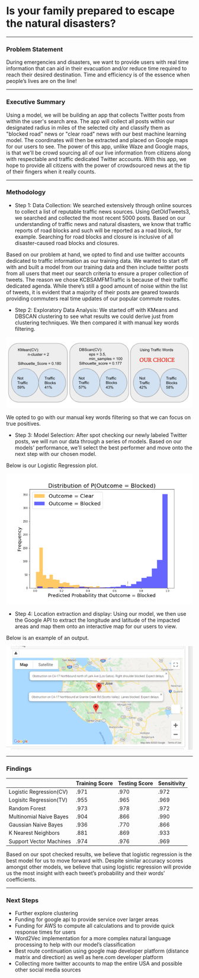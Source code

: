 # Is your family prepared to escape the natural disasters?


---

### Problem Statement
During emergencies and disasters, we want to provide users with real time information that can aid in their evacuation and/or reduce time required to reach their desired destination.
Time and efficiency is of the essence when people’s lives are on the line!

---

### Executive Summary
Using a model, we will be building an app that collects Twitter posts from within the user's search area.  The app will collect all posts within our designated radius in miles of the selected city and classify them as "blocked road" news or "clear road" news with our best machine learning model. The coordinates will then be extracted and placed on Google maps for our users to see.  The power of this app, unlike Waze and Google maps, is that we'll be crowd sourcing all of our live information from citizens along with respectable and traffic dedicated Twitter accounts.  With this app, we hope to provide all citizens with the power of crowdsourced news at the tip of their fingers when it really counts.

---

### Methodology
* Step 1: Data Collection: We searched extensively through online sources to collect a list of reputable traffic news sources.  Using GetOldTweets3, we searched and collected the most recent 5000 posts. Based on our understanding of traffic news and natural disasters, we know that traffic reports of road blocks and such will be reported as a road block, for example. Searching for road blocks and closure is inclusive of all disaster-caused road blocks and closures.

Based on our problem at hand, we opted to find and use twitter accounts dedicated to traffic information as our training data.  We wanted to start off with and built a model from our training data and then include twitter posts from all users that meet our search criteria to ensure a proper collection of tweets.  The reason we chose KCBSAMFMTraffic is because of their traffic dedicated agenda. While there’s still a good amount of noise within the list of tweets, it is evident that a majority of their posts are geared towards providing commuters real time updates of our popular commute routes.


* Step 2: Exploratory Data Analysis: We started off with KMeans and DBSCAN clustering to see what results we could derive just from clustering techniques. We then compared it with manual key words filtering.

<img src="./plots/cluster.png">

We opted to go with our manual key words filtering so that we can focus on true positives.

* Step 3: Model Selection: After spot checking our newly labeled Twitter posts, we will run our data through a series of models. Based on our models' performance, we'll select the best performer and move onto the next step with our chosen model. 

Below is our Logistic Regression plot.

<img src="./plots/log_plot.png">

* Step 4: Location extraction and display: Using our model, we then use the Google API to extract the longitude and latitude of the impacted areas and map them onto an interactive map for our users to view.

Below is an example of an output.

<img src="./plots/santa_cruz_block.png">

---

### Findings

|                         | Training Score | Testing Score | Sensitivity |
|-------------------------|----------------|---------------|-------------|
| Logistic Regression(CV) | .971           | .970          | .972        |
| Logisitc Regression(TV) | .955           | .965          | .969        |
| Random Forest           | .973           | .978          | .972        |
| Multinomial Naive Bayes | .904           | .866          | .990        |
| Gaussian Naive Bayes    | .936           | .770          | .866        |
| K Nearest Neighbors     | .881           | .869          | .933        |
| Support Vector Machines | .974           | .976          | .969        |

Based on our spot checked results, we believe that logistic regression is the best model for us to move forward with. Despite similar accuracy scores amongst other models, we believe that using logistic regression will provide us the most insight with each tweet’s probability and their words’ coefficients.

---

### Next Steps

* Further explore clustering
* Funding for google api to provide service over larger areas
* Funding for AWS to compute all calculations and to provide quick response times for users
* Word2Vec implementation for a more complex natural language processing to help with our model’s classification
* Best route continuation using google map developer platform (distance matrix and direction) as well as here.com developer platform
* Collecting more twitter accounts to map the entire USA and possible other social media sources


